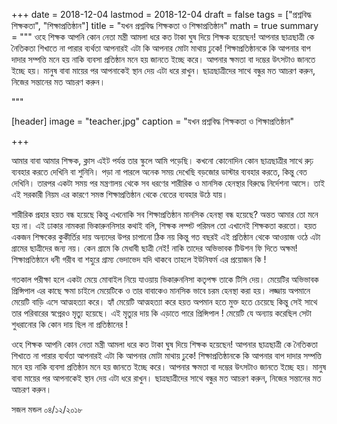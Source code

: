+++
date = 2018-12-04
lastmod = 2018-12-04
draft = false
tags = ["প্রশ্নবিদ্ধ শিক্ষকতা", "শিক্ষাপ্রতিষ্ঠান"]
title = "যখন প্রশ্নবিদ্ধ শিক্ষকতা ও শিক্ষাপ্রতিষ্ঠান"
math = true
summary = """
ওহে শিক্ষক আপনি কোন নেতা মন্ত্রী আমলা ধরে কত টাকা ঘুষ দিয়ে শিক্ষক হয়েছেন! আপনার ছাত্রছাত্রী কে নৈতিকতা শিখাতে না পারার ব্যর্থতা আপনারই এটা কি আপনার মোটা মাথায় ঢুকে! শিক্ষাপ্রতিষ্ঠানকে কি আপনার বাপ দাদার সম্পত্তি মনে হয় নাকি ব্যবসা প্রতিষ্ঠান মনে হয় জানতে ইচ্ছে করে। আপনার ক্ষমতা বা দম্ভের উৎসটাও জানতে ইচ্ছে হয়। মানুষ বাবা মায়ের পর আপনাকেই স্থান দেয় এটা ধরে রাখুন। ছাত্রছাত্রীদের সাথে বন্ধুর মত আচরণ করুন, নিজের সন্তানের মত আচরণ করুন। 

"""

[header]
image = "teacher.jpg"
caption = "যখন প্রশ্নবিদ্ধ শিক্ষকতা ও শিক্ষাপ্রতিষ্ঠান"

+++

আমার বাবা আমার শিক্ষক, ক্লাস এইট পর্যন্ত তার স্কুলে আমি পড়েছি। কখনো কোনোদিন কোন ছাত্রছাত্রীর সাথে রুঢ় ব্যবহার করতে দেখিনি বা শুনিনি। পড়া না পারলে অনেক সময় দেখেছি বড়জোর ডাস্টার ব্যবহার করতে, কিন্তু বেত দেখিনি। তারপর একটা সময় পর মন্ত্রণালয় থেকে সব ধরণের শারীরিক ও মানসিক হেনস্থার বিরুদ্ধে নির্দেশনা আসে। তাই এই সরকারী নিয়ম এর কারণে সমস্ত শিক্ষাপ্রতিষ্ঠান থেকে বেতের ব্যবহার উঠে যায়।

শারীরিক প্রহার হয়ত বন্ধ হয়েছে কিন্তু এখনোকি সব শিক্ষাপ্রতিষ্ঠান মানসিক হেনস্থা বন্ধ হয়েছে? অন্তত আমার তো মনে হয় না। এই ঢাকার নামকরা ভিকারুননিসার কথাই বলি, শিক্ষক লম্পট পরিমল তো এখানেই শিক্ষকতা করতো। হয়ত একজন শিক্ষকের কুকীর্তির দায় অন্যদের উপর চাপানো ঠিক নয় কিন্তু গত বছরই এই প্রতিষ্ঠান থেকে আওয়াজ ওঠে এটা গ্রামের ছাত্রীদের জন্য নয়। কেন গ্রামে কি মেধাবী ছাত্রী নেই! নাকি তাদের অভিভাবক টিউশন ফি দিতে অক্ষম! শিক্ষাপ্রতিষ্ঠানে ধনী গরীব বা শহুরে গ্রাম্য ভেদাভেদ যদি থাকবে তাহলে ইউনিফর্ম এর প্রয়োজন কি !

গতকাল পরীক্ষা হলে একটা মেয়ে মোবাইল নিয়ে যাওয়ায় ভিকারুননিসা কতৃপক্ষ তাকে টিসি দেয়। মেয়েটির অভিভাবক প্রিন্সিপাল এর কাছে ক্ষমা চাইলে মেয়েটিকে ও তার বাবাকেও মানসিক ভাবে চরম হেনস্থা করা হয়। লজ্জায় অপমানে মেয়েটি বাড়ি এসে আত্মহত্যা করে। হ্যাঁ মেয়েটি আত্মহত্যা করে হয়ত অপমান হতে মুক্ত হতে চেয়েছে কিন্তু সেই সাথে তার পরিবারের স্বপ্নেরও মৃত্যু হয়েছে। এই মৃত্যুর দায় কি এড়াতে পারে প্রিন্সিপাল ! মেয়েটি যে অন্যায় করেছিল সেটা শুধরানোর কি কোন দায় ছিল না প্রতিষ্ঠানের !

ওহে শিক্ষক আপনি কোন নেতা মন্ত্রী আমলা ধরে কত টাকা ঘুষ দিয়ে শিক্ষক হয়েছেন! আপনার ছাত্রছাত্রী কে নৈতিকতা শিখাতে না পারার ব্যর্থতা আপনারই এটা কি আপনার মোটা মাথায় ঢুকে! শিক্ষাপ্রতিষ্ঠানকে কি আপনার বাপ দাদার সম্পত্তি মনে হয় নাকি ব্যবসা প্রতিষ্ঠান মনে হয় জানতে ইচ্ছে করে। আপনার ক্ষমতা বা দম্ভের উৎসটাও জানতে ইচ্ছে হয়। মানুষ বাবা মায়ের পর আপনাকেই স্থান দেয় এটা ধরে রাখুন। ছাত্রছাত্রীদের সাথে বন্ধুর মত আচরণ করুন, নিজের সন্তানের মত আচরণ করুন। 

সজল মন্ডল
০৪/১২/২০১৮
